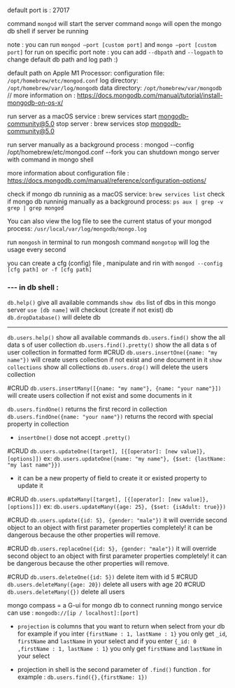 default port is : 27017

command `mongod` will start the server 
command `mongo` will open the mongo db shell if server be running

note : you can run `mongod —port [custom port]` and `mongo —port [custom port]` for run on specific port
note : you can add `--dbpath` and `--logpath` to change default db path and log path :)


default path on Apple M1 Processor: 
configuration file: `/opt/homebrew/etc/mongod.conf`
log directory: `/opt/homebrew/var/log/mongodb`
data directory: `/opt/homebrew/var/mongodb`
// more information on : https://docs.mongodb.com/manual/tutorial/install-mongodb-on-os-x/

run server as a macOS service : brew services start mongodb-community@5.0
stop server : brew services stop mongodb-community@5.0

run server manually as a background process : mongod --config /opt/homebrew/etc/mongod.conf --fork
you can shutdown mongo server with command in mongo shell

more information about configuration file : https://docs.mongodb.com/manual/reference/configuration-options/

check if mongo db runninig as a macOS service: `brew services list`
check if mongo db runninig manually as a background process: `ps aux | grep -v grep | grep mongod`

You can also view the log file to see the current status of your mongod process: `/usr/local/var/log/mongodb/mongo.log`

run `mongosh` in terminal to run mongosh
command `mongotop` will log the usage every second

you can create a cfg (config) file , manipulate and rin with `mongod --config [cfg path] or -f [cfg path]`

 ### --- in db shell :

 `db.help()` give all available commands
 `show dbs` list of dbs in this mongo server
 `use [db name]` will checkout (create if not exist) db
 `db.dropDatabase()` will delete db

 -----
 `db.users.help()` show all available commands
 `db.users.find()` show the all data s of user collection
 `db.users.find().pretty()` show the all data s of user collection in formatted form
 #CRUD `db.users.insertOne({name: "my name"})` will create users collection if not exist and one document in it
 `show collections` show all collections
 `db.users.drop()` will delete the users collection

 #CRUD `db.users.insertMany([{name: "my name"}, {name: "your name"}])` will create users collection if not exist and some documents in it

 `db.users.findOne()` returns the first record in collection
 `db.users.findOne({name: "your name"})` returns the record with special property in collection
 * `insertOne()` dose not accept `.pretty()`

#CRUD `db.users.updateOne([target], [{[operator]: [new value]}, [options]])`
ex: `db.users.updateOne({name: "my name"}, {$set: {lastName: "my last name"}})`
* it can be a new property of field to create it or existed property to update it

#CRUD `db.users.updateMany([target], [{[operator]: [new value]}, [options]])`
ex: `db.users.updateMany({age: 25}, {$set: {isAdult: true}})`

#CRUD `db.users.update({id: 5}, {gender: "male"})` it will override second object to an object with first parameter properties completely! it can be dangerous because the other properties will remove.

#CRUD `db.users.replaceOne({id: 5}, {gender: "male"})` it will override second object to an object with first parameter properties completely! it can be dangerous because the other properties will remove.

#CRUD `db.users.deleteOne({id: 5})` delete item with id 5
#CRUD `db.users.deleteMany({age: 20})` delete all users with age 20
#CRUD `db.users.deleteMany({})` delete all users

mongo compass = a G-ui for mongo db
to connect running mongo service can use : `mongodb://[ip / localhost]:[port]`

* `projection` is columns that you want to return when select from your db
 for example if you inter `{firstName : 1, lastName : 1}` you only get `_id`, `firstName` and `lastName` in your select
 and if you enter `{_id: 0 ,firstName : 1, lastName : 1}` you only get `firstName` and `lastName` in your select

* projection in shell is the second parameter of `.find()` function . for example :
  `db.users.find({},{firstName: 1})`